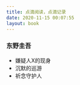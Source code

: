 ```yaml
---
title: 点滴阅读，点滴记录
date: 2020-11-15 00:07:55
layout: book
---
```


### 东野圭吾
- 嫌疑人X的现身
- 沉默的巡游
- 祈念守护人
